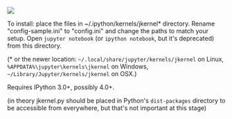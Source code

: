 ![](http://i.imgur.com/wL5ZTfu.png)

To install: place the files in ~/.ipython/kernels/jkernel* directory. Rename "config-sample.ini" to "config.ini" and change the paths to match your setup. Open `jupyter notebook` (or `ipython notebook`, but it's deprecated) from this directory.

(* or the newer location: `~/.local/share/jupyter/kernels/jkernel` on Linux, `%APPDATA%\jupyter\kernels\jkernel` on Windows, `~/Library/Jupyter/kernels/jkernel` on OSX.)

Requires IPython 3.0+, possibly 4.0+.

(in theory jkernel.py should be placed in Python's `dist-packages` directory to be accessible from everywhere, but that's not important at this stage)
